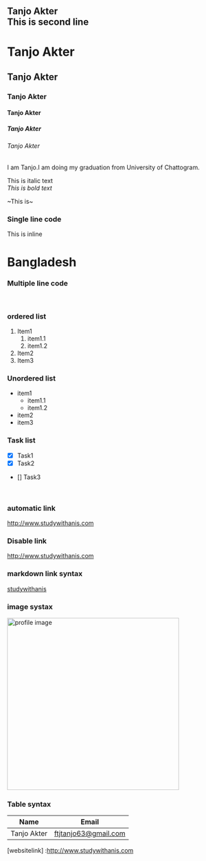 <!--Markdwon-->
Tanjo Akter  
This is second line
---  


# Tanjo Akter

## Tanjo Akter

### Tanjo Akter

#### Tanjo Akter

##### Tanjo Akter

###### Tanjo Akter

<p>I am Tanjo.I am doing my graduation from University of Chattogram.</p>

 This is italic text  
 _This is bold text_  
 <!--strikethrough-->  
 ~This is~
<br/>

 ### Single line code
 This is inline  
 # Bangladesh 

 
  <html>
  <head> </head>
  <body> </body>
  </html>
 
 ### Multiple line code
 
  <html>
  <head> </head>
  <body> </body>
  </html>
 
 <br/> 

 <!--List-->
 ### ordered list
1. Item1  
   1. item1.1
   2. item1.2 
2. Item2  
3. Item3 

### Unordered list
- item1
   - item1.1
   - item1.2
- item2
- item3

### Task list
- [x] Task1
- [x] Task2
- [] Task3
<br/> 

### automatic link
http://www.studywithanis.com
### Disable link
http://www.studywithanis.com
### markdown link syntax
[studywithanis](http://www.studywithanis.com)
<br/> 

### image systax
<!--![profile](./images/me.jpg)-->
<img src="./images/me.jpg" Width="400" title="profile image"/>
<br/> 

### Table syntax
| Name  | Email |
| ----- | ----- |
|Tanjo Akter |ftjtanjo63@gmail.com|
 






<!--all link is here-->
[websitelink] :http://www.studywithanis.com
